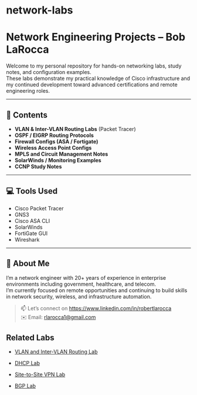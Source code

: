 # network-labs
# Network Engineering Projects – Bob LaRocca

Welcome to my personal repository for hands-on networking labs, study notes, and configuration examples.  
These labs demonstrate my practical knowledge of Cisco infrastructure and my continued development toward advanced certifications and remote engineering roles.

---

## 🔧 Contents

- **VLAN & Inter-VLAN Routing Labs** (Packet Tracer)
- **OSPF / EIGRP Routing Protocols**
- **Firewall Configs (ASA / Fortigate)**
- **Wireless Access Point Configs**
- **MPLS and Circuit Management Notes**
- **SolarWinds / Monitoring Examples**
- **CCNP Study Notes**

---

## 💻 Tools Used

- Cisco Packet Tracer  
- GNS3  
- Cisco ASA CLI  
- SolarWinds  
- FortiGate GUI  
- Wireshark

---

## 👋 About Me

I’m a network engineer with 20+ years of experience in enterprise environments including government, healthcare, and telecom.  
I’m currently focused on remote opportunities and continuing to build skills in network security, wireless, and infrastructure automation.

> 📫 Let’s connect on https://www.linkedin.com/in/robertlarocca  
> ✉️ Email: rlarocca1@gmail.com

## Related Labs

- [VLAN and Inter-VLAN Routing Lab](./VLAN_Lab_Description.md)

- [DHCP Lab](./DHCP_Lab_Description.md)

- [Site-to-Site VPN Lab](./Site-to-Site_VPN.md)

- [BGP Lab](./BGP_Lab_Description.md)
